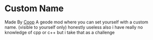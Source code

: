 # Custom Name
Made By [Coop](https://github.com/coopeeo)
A geode mod where you can set yourself with a custom name. (visible to yourself only)
honestly useless
also i have really no knowledge of cpp or c++ but i take that as a challenge
